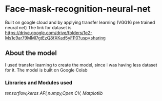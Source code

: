 # Face-mask-recognition-neural-net
Built on google cloud and by applying transfer learning (VGG16 pre trained neural net)
The link for dataset is https://drive.google.com/drive/folders/1e2-Ms1e9ar79MMl7gtEzQ8fXKad5yFP0?usp=sharing
<h2>About the model</h2>
I used transfer learning to create the model, since I was having less dataset for it. The model is built on Google Colab
<h3>Libraries and Modules used</h3>
<i>tensorflow,keras API,numpy,Open CV, Matplotlib</i>
